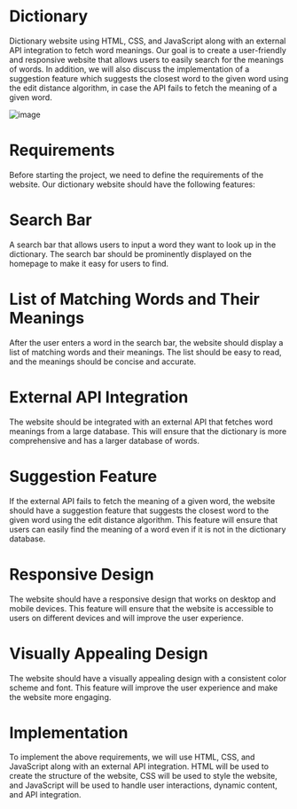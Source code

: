 # Dictionary
Dictionary website using HTML, CSS, and JavaScript along with an external API integration to fetch word meanings. Our goal is to create a user-friendly and responsive website that allows users to easily search for the meanings of words. In addition, we will also discuss the implementation of a suggestion feature which suggests the closest word to the given word using the edit distance algorithm, in case the API fails to fetch the meaning of a given word.

![image](https://user-images.githubusercontent.com/101408574/235316908-36387a66-df32-4df8-8b86-67622026ed6f.png)


# Requirements
Before starting the project, we need to define the requirements of the website. Our dictionary website should have the following features:

# Search Bar
A search bar that allows users to input a word they want to look up in the dictionary. The search bar should be prominently displayed on the homepage to make it easy for users to find.

# List of Matching Words and Their Meanings
After the user enters a word in the search bar, the website should display a list of matching words and their meanings. The list should be easy to read, and the meanings should be concise and accurate.

# External API Integration
The website should be integrated with an external API that fetches word meanings from a large database. This will ensure that the dictionary is more comprehensive and has a larger database of words.

# Suggestion Feature
If the external API fails to fetch the meaning of a given word, the website should have a suggestion feature that suggests the closest word to the given word using the edit distance algorithm. This feature will ensure that users can easily find the meaning of a word even if it is not in the dictionary database.


# Responsive Design
The website should have a responsive design that works on desktop and mobile devices. This feature will ensure that the website is accessible to users on different devices and will improve the user experience.

# Visually Appealing Design
The website should have a visually appealing design with a consistent color scheme and font. This feature will improve the user experience and make the website more engaging.

# Implementation
To implement the above requirements, we will use HTML, CSS, and JavaScript along with an external API integration. HTML will be used to create the structure of the website, CSS will be used to style the website, and JavaScript will be used to handle user interactions, dynamic content, and API integration.
